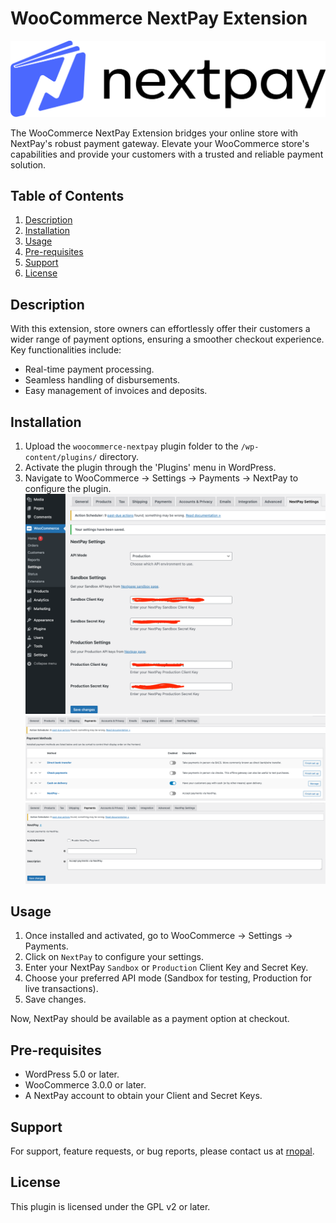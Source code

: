 # WooCommerce NextPay Extension

![NextPay Logo](https://github.com/raketbizdev/woocommerce-nextpay/blob/main/assets/nextpay-logo-dark.svg)

The WooCommerce NextPay Extension bridges your online store with NextPay's robust payment gateway. Elevate your WooCommerce store's capabilities and provide your customers with a trusted and reliable payment solution.

## Table of Contents

1. [Description](#description)
2. [Installation](#installation)
3. [Usage](#usage)
4. [Pre-requisites](#pre-requisites)
5. [Support](#support)
6. [License](#license)

## Description

With this extension, store owners can effortlessly offer their customers a wider range of payment options, ensuring a smoother checkout experience. Key functionalities include:

- Real-time payment processing.
- Seamless handling of disbursements.
- Easy management of invoices and deposits.

## Installation

1. Upload the `woocommerce-nextpay` plugin folder to the `/wp-content/plugins/` directory.
2. Activate the plugin through the 'Plugins' menu in WordPress.
3. Navigate to WooCommerce -> Settings -> Payments -> NextPay to configure the plugin.
   ![NextPay Settings](https://github.com/raketbizdev/woocommerce-nextpay/blob/main/assets/next-pay-settings.png)
   ![NextPay Settings1](https://github.com/raketbizdev/woocommerce-nextpay/blob/main/assets/payment-setting1.png)
   ![NextPay Settings2](https://github.com/raketbizdev/woocommerce-nextpay/blob/main/assets/paymentsetting2.png)

## Usage

1. Once installed and activated, go to WooCommerce -> Settings -> Payments.
2. Click on `NextPay` to configure your settings.
3. Enter your NextPay `Sandbox` or `Production` Client Key and Secret Key.
4. Choose your preferred API mode (Sandbox for testing, Production for live transactions).
5. Save changes.

Now, NextPay should be available as a payment option at checkout.

## Pre-requisites

- WordPress 5.0 or later.
- WooCommerce 3.0.0 or later.
- A NextPay account to obtain your Client and Secret Keys.

## Support

For support, feature requests, or bug reports, please contact us at [rnopal](https://www.facebook.com/zyber3).

## License

This plugin is licensed under the GPL v2 or later.

